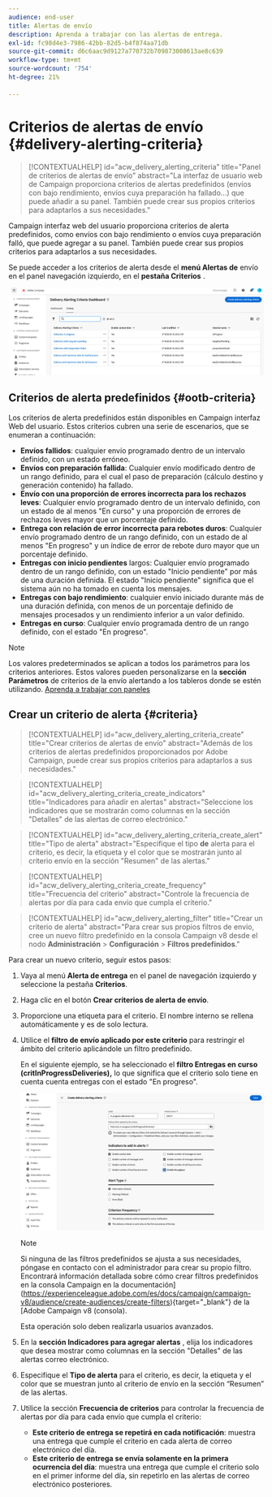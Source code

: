 ```yaml
---
audience: end-user
title: Alertas de envío
description: Aprenda a trabajar con las alertas de entrega.
exl-id: fc98d4e3-7986-42bb-82d5-b4f874aa71db
source-git-commit: d6c6aac9d9127a770732b709873008613ae8c639
workflow-type: tm+mt
source-wordcount: '754'
ht-degree: 21%

---
```


# Criterios de alertas de envío {#delivery-alerting-criteria}

>[!CONTEXTUALHELP]
>id="acw_delivery_alerting_criteria"
>title="Panel de criterios de alertas de envío"
>abstract="La interfaz de usuario web de Campaign proporciona criterios de alertas predefinidos (envíos con bajo rendimiento, envíos cuya preparación ha fallado...) que puede añadir a su panel. También puede crear sus propios criterios para adaptarlos a sus necesidades."

Campaign interfaz web del usuario proporciona criterios de alerta predefinidos, como envíos con bajo rendimiento o envíos cuya preparación falló, que puede agregar a su panel. También puede crear sus propios criterios para adaptarlos a sus necesidades.

Se puede acceder a los criterios de alerta desde el **menú Alertas de** envío en el panel navegación izquierdo, en el **pestaña Criterios** .

![Lista de criterios de alerta mostrados en el menú Alertas de envío](assets/alerting-criteria-list.png)

## Criterios de alerta predefinidos {#ootb-criteria}

Los criterios de alerta predefinidos están disponibles en Campaign interfaz Web del usuario. Estos criterios cubren una serie de escenarios, que se enumeran a continuación:

* **Envíos fallidos**: cualquier envío programado dentro de un intervalo definido, con un estado erróneo.
* **Envíos con preparación fallida**: Cualquier envío modificado dentro de un rango definido, para el cual el paso de preparación (cálculo destino y generación contenido) ha fallado.
* **Envío con una proporción de errores incorrecta para los rechazos leves**: Cualquier envío programado dentro de un intervalo definido, con un estado de al menos &quot;En curso&quot; y una proporción de errores de rechazos leves mayor que un porcentaje definido.
* **Entrega con relación de error incorrecta para rebotes duros**: Cualquier envío programado dentro de un rango definido, con un estado de al menos &quot;En progreso&quot; y un índice de error de rebote duro mayor que un porcentaje definido.
* **Entregas con inicio pendientes** largos: Cualquier envío programado dentro de un rango definido, con un estado &quot;Inicio pendiente&quot; por más de una duración definida. El estado &quot;Inicio pendiente&quot; significa que el sistema aún no ha tomado en cuenta los mensajes.
* **Entregas con bajo rendimiento**: cualquier envío iniciado durante más de una duración definida, con menos de un porcentaje definido de mensajes procesados y un rendimiento inferior a un valor definido.
* **Entregas en curso**: Cualquier envío programada dentro de un rango definido, con el estado &quot;En progreso&quot;.

>[!NOTE]
>
>Los valores predeterminados se aplican a todos los parámetros para los criterios anteriores. Estos valores pueden personalizarse en la **sección Parámetros** de criterios de la envío alertando a los tableros donde se estén utilizando. [Aprenda a trabajar con paneles](../msg/delivery-alerting-dashboards.md)

## Crear un criterio de alerta {#criteria}

>[!CONTEXTUALHELP]
>id="acw_delivery_alerting_criteria_create"
>title="Crear criterios de alertas de envío"
>abstract="Además de los criterios de alertas predefinidos proporcionados por Adobe Campaign, puede crear sus propios criterios para adaptarlos a sus necesidades."

>[!CONTEXTUALHELP]
>id="acw_delivery_alerting_criteria_create_indicators"
>title="Indicadores para añadir en alertas"
>abstract="Seleccione los indicadores que se mostrarán como columnas en la sección &quot;Detalles&quot; de las alertas de correo electrónico."

>[!CONTEXTUALHELP]
>id="acw_delivery_alerting_criteria_create_alert"
>title="Tipo de alerta"
>abstract="Especifique el tipo **de** alerta para el criterio, es decir, la etiqueta y el color que se mostrarán junto al criterio envío en la sección &quot;Resumen&quot; de las alertas."

>[!CONTEXTUALHELP]
>id="acw_delivery_alerting_criteria_create_frequency"
>title="Frecuencia del criterio"
>abstract="Controle la frecuencia de alertas por día para cada envío que cumpla el criterio."

>[!CONTEXTUALHELP]
>id="acw_delivery_alerting_filter"
>title="Crear un criterio de alerta"
>abstract="Para crear sus propios filtros de envío, cree un nuevo filtro predefinido en la consola Campaign v8 desde el nodo **Administración** > **Configuración** > **Filtros predefinidos**."

Para crear un nuevo criterio, seguir estos pasos:

1. Vaya al menú **Alerta de entrega** en el panel de navegación izquierdo y seleccione la pestaña **Criterios**.
1. Haga clic en el botón **Crear criterios de alerta de envío**.
1. Proporcione una etiqueta para el criterio. El nombre interno se rellena automáticamente y es de solo lectura.
1. Utilice el **filtro de envío aplicado por este criterio** para restringir el ámbito del criterio aplicándole un filtro predefinido.

   En el siguiente ejemplo, se ha seleccionado el **filtro Entregas en curso (critInProgressDeliveries),** lo que significa que el criterio solo tiene en cuenta cuenta entregas con el estado &quot;En progreso&quot;.

   ![Ejemplo de propiedades de criterios de alerta con el filtro seleccionado](assets/alerting-criteria-properties.png)

   >[!NOTE]
   >
   >Si ninguna de las filtros predefinidos se ajusta a sus necesidades, póngase en contacto con el administrador para crear su propio filtro. Encontrará información detallada sobre cómo crear filtros predefinidos en la consola Campaign en la documentación](https://experienceleague.adobe.com/es/docs/campaign/campaign-v8/audience/create-audiences/create-filters){target="_blank"} de la [Adobe Campaign v8 (consola).
   >
   >Esta operación solo deben realizarla usuarios avanzados.

1. En la **sección Indicadores para agregar alertas** , elija los indicadores que desea mostrar como columnas en la sección &quot;Detalles&quot; de las alertas correo electrónico.

1. Especifique el **Tipo de alerta** para el criterio, es decir, la etiqueta y el color que se muestran junto al criterio de envío en la sección “Resumen” de las alertas.

1. Utilice la sección **Frecuencia de criterios** para controlar la frecuencia de alertas por día para cada envío que cumpla el criterio:

   * **Este criterio de entrega se repetirá en cada notificación**: muestra una entrega que cumple el criterio en cada alerta de correo electrónico del día.
   * **Este criterio de entrega se envía solamente en la primera ocurrencia del día**: muestra una entrega que cumple el criterio solo en el primer informe del día, sin repetirlo en las alertas de correo electrónico posteriores.